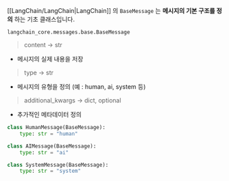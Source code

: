 [[LangChain/LangChain|LangChain]] 의 `BaseMessage` 는 **메시지의 기본 구조를 정의** 하는 기초 클래스입니다.

```
langchain_core.messages.base.BaseMessage
```

> content -> str

- 메시지의 실제 내용을 저장

> type -> str

- 메시지의 유형을 정의 (예 : human, ai, system 등)

> additional_kwargs -> dict, optional

- 추가적인 메타데이터 정의

```python
class HumanMessage(BaseMessage):
    type: str = "human"

class AIMessage(BaseMessage):
    type: str = "ai"

class SystemMessage(BaseMessage):
    type: str = "system"
```

